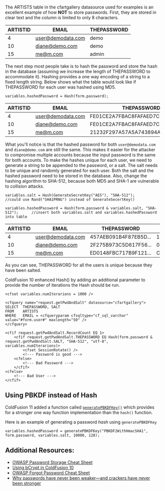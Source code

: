 The ARTISTS table in the cfartgallery datasource used for examples is an
excellent example of how **NOT** to store passwords. First, they are
stored in clear text and the column is limited to only 8 characters.

| ARTISTID   | EMAIL               | THEPASSWORD
| ---------- | ------------------- | -------------
|  4         | user@demodata.com   | demo
|  10        | diane@demo.com      | demo
|  15        | me@m.com            | admin

The next step most people take is to hash the password and store the
hash in the database (assuming we increase the length of THEPASSWORD to
accommodate it). Hashing provides a one way encoding of a string to a
fixed length string. Below shows what the table would look like if
THEPASSWORD for each user was hashed using MD5.

    variables.hashedPassword = Hash(form.password);

| ARTISTID  | EMAIL             |  THEPASSWORD
| --------- | ----------------- | ----------------------------------
|  4        |  user@demodata.com|   FE01CE2A7FBAC8FAFAED7C982A04E229
|  10       |  diane@demo.com    |  FE01CE2A7FBAC8FAFAED7C982A04E229
|  15       |  me@m.com          |  21232F297A57A5A743894A0E4A801FC3

What you'll notice is that the hashed password for both
`user@demodata.com` and `diane@demo.com` are still the same. This makes it
easier for the attacker to compromise multiple accounts because the
input password is the same for both accounts. To make the hashes unique
for each user, we need to generate a string to be appended to the
password, or a salt. The salt needs to be unique and randomly generated
for each user. Both the salt and the hashed password need to be stored
in the database. Also, change the hashing algorithm to SHA-512, because
both MD5 and SHA-1 are vulnerable to collision attacks.

    variables.salt = Hash(GenerateSecretKey("AES"), "SHA-512"); 
    //could use Rand("SHA1PRNG") instead of GenerateSecertKey()

    variables.hashedPassword = Hash(form.password & variables.salt, "SHA-512");    	 //insert both variables.salt and variables.hashedPassword into table 

| ARTISTID  | EMAIL             |  THEPASSWORD         |   THESALT
| --------- | ----------------- | -------------------- | ----------------------
|  4        |  user@demodata.com|   457AEB091B4F87EB5D... |     1BF869C286A1D2A4B0...
|  10       |  diane@demo.com   |   2F275B973C5D617F56... |     0EDCEE1F72ABD928B1
|  15       |  me@m.com         |   ED0148FBC717B9F121... |   C8FE4F050FFE75F6FA

As you can see, THEPASSWORD for all the users is unique because they
have been salted.

ColdFusion 10 enhanced Hash() by adding an additional parameter to
provide the number of iterations the Hash should be run.

    <cfset variables.numIterarions = 1000 />

    <cfquery name="request.getPwdAndSalt" datasource="cfartgallery">
    SELECT  THEPASSWORD, SALT
    FROM    ARTISTS
    WHERE   EMAIL = <cfqueryparam cfsqltype="cf_sql_varchar" value="#form.user#" maxlength="50" />
    </cfquery>

    <cfif request.getPwdAndSalt.RecordCount EQ 1>
        <cfif request.getPwdAndSalt.THEPASSWORD EQ Hash(form.password & request.getPwdAndSalt.SALT, "SHA-512", "utf-8", variables.numIterarions)>
            <cfset SessionRotate() />
            <!--- Password is good --->
        <cfelse>
            <!--- Bad Password --->
        </cfif>
    <cfelse>
        <!--- Bad User --->
    </cfif>

Using PBKDF instead of Hash
---------------------------

ColdFusion 11 added a function called [`generatePBKDFKey()`](https://cfdocs.org/generatepbkdfkey) which provides for a stronger one way function implementation than the `hash()` function.

Here is an example of generating a password _hash_ using `generatePBKDFKey`

	variables.hashedPassword = generatePBKDFKey("PBKDF2WithHmacSHA1", form.password, variables.salt, 10000, 128);
 


Additional Resources:
---------------------

-   [OWASP Password Storage Cheat
    Sheet](OWASP%20Password%20Storage%20Cheat%20Sheet)
-   [Using bCrypt in ColdFusion
    10](http://www.aliaspooryorik.com/blog/index.cfm/e/posts.details/post/using-bcrypt-in-coldfusion-10-370)
-   [OWASP Forgot Password Cheat
    Sheet](https://www.owasp.org/index.php/Forgot_Password_Cheat_Sheet)
-   [Why passwords have never been weaker—and crackers have never been
    stronger](http://arstechnica.com/security/2012/08/passwords-under-assault/)

